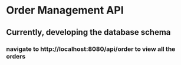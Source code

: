 # Order Management API

## Currently, developing the database schema

### navigate to http://localhost:8080/api/order to view all the orders
